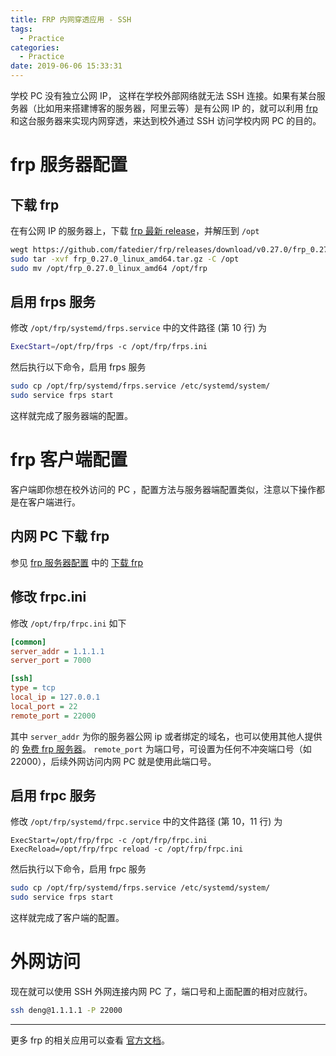 ```yaml
---
title: FRP 内网穿透应用 - SSH
tags:
  - Practice
categories:
  - Practice
date: 2019-06-06 15:33:31
---
```


学校 PC 没有独立公网 IP， 这样在学校外部网络就无法 SSH 连接。如果有某台服务器（比如用来搭建博客的服务器，阿里云等）是有公网 IP 的，就可以利用 [frp](https://github.com/fatedier/frp) 和这台服务器来实现内网穿透，来达到校外通过 SSH 访问学校内网 PC 的目的。

<!--more-->

# frp 服务器配置

## 下载 frp
在有公网 IP 的服务器上，下载 [frp 最新 release](https://github.com/fatedier/frp/releases)，并解压到 `/opt`
```sh
wegt https://github.com/fatedier/frp/releases/download/v0.27.0/frp_0.27.0_linux_amd64.tar.gz
sudo tar -xvf frp_0.27.0_linux_amd64.tar.gz -C /opt
sudo mv /opt/frp_0.27.0_linux_amd64 /opt/frp
```

## 启用 frps 服务
修改 `/opt/frp/systemd/frps.service` 中的文件路径 (第 10 行) 为
```sh
ExecStart=/opt/frp/frps -c /opt/frp/frps.ini
```

然后执行以下命令，启用 frps 服务
```sh
sudo cp /opt/frp/systemd/frps.service /etc/systemd/system/
sudo service frps start
```
这样就完成了服务器端的配置。


# frp 客户端配置
客户端即你想在校外访问的 PC ，配置方法与服务器端配置类似，注意以下操作都是在客户端进行。

## 内网 PC 下载 frp
参见 [frp 服务器配置](#frp-%E5%AE%A2%E6%88%B7%E7%AB%AF%E9%85%8D%E7%BD%AE) 中的 [下载 frp](#%E4%B8%8B%E8%BD%BD-frp)

## 修改 frpc.ini
修改 `/opt/frp/frpc.ini` 如下
```ini
[common]
server_addr = 1.1.1.1
server_port = 7000

[ssh]
type = tcp
local_ip = 127.0.0.1
local_port = 22
remote_port = 22000
```
其中 `server_addr` 为你的服务器公网 ip 或者绑定的域名，也可以使用其他人提供的 [免费 frp 服务器](http://www.frps.top/)。
`remote_port` 为端口号，可设置为任何不冲突端口号（如 22000），后续外网访问内网 PC 就是使用此端口号。


## 启用 frpc 服务
修改 `/opt/frp/systemd/frpc.service` 中的文件路径 (第 10，11 行) 为
```service
ExecStart=/opt/frp/frpc -c /opt/frp/frpc.ini
ExecReload=/opt/frp/frpc reload -c /opt/frp/frpc.ini
```
然后执行以下命令，启用 frpc 服务
```sh
sudo cp /opt/frp/systemd/frps.service /etc/systemd/system/
sudo service frps start
```
这样就完成了客户端的配置。

# 外网访问
现在就可以使用 SSH 外网连接内网 PC 了，端口号和上面配置的相对应就行。
```sh
ssh deng@1.1.1.1 -P 22000
```
---
更多 frp 的相关应用可以查看 [官方文档](https://github.com/fatedier/frp/blob/master/README_zh.md)。
